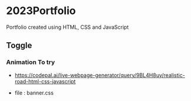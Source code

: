 # 2023Portfolio
Portfolio created using HTML, CSS and JavaScript

## Toggle


### Animation To try
- https://codepal.ai/live-webpage-generator/query/9BL4H8uy/realistic-road-html-css-javascript

- file : banner.css
